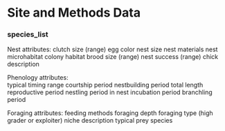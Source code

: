 # Site and Methods Data

### species_list
Nest attributes:
	clutch size (range)
	egg color
	nest size
	nest materials
	nest microhabitat
	colony habitat
	brood size (range)
	nest success (range)
	chick description
	
Phenology attributes:	
	typical timing range
	courtship period
	nestbuilding period
	total length reproductive period
	nestling period in nest
	incubation period
	branchling period
	
Foraging attributes:
	feeding methods
	foraging depth
	foraging type (high grader or exploiter)
	niche description
	typical prey species 